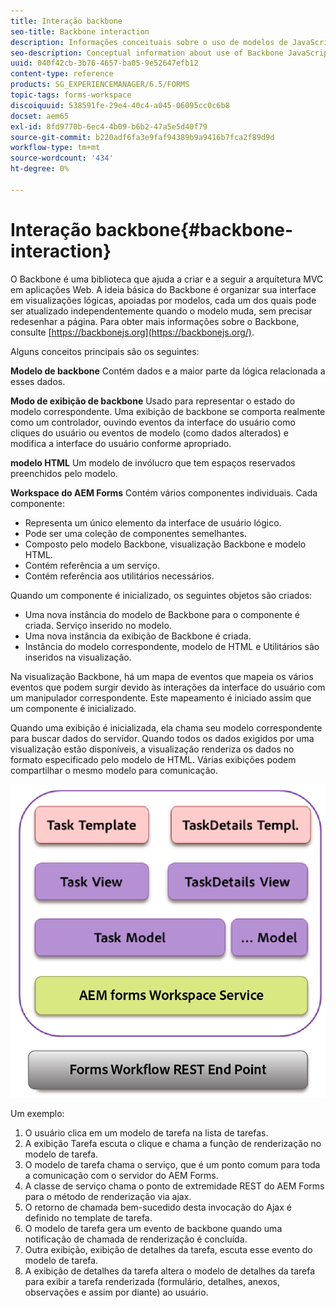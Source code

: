 ```yaml
---
title: Interação backbone
seo-title: Backbone interaction
description: Informações conceituais sobre o uso de modelos de JavaScript do Backbone no espaço de trabalho do AEM Forms.
seo-description: Conceptual information about use of Backbone JavaScript models in AEM Forms workspace.
uuid: 040f42cb-3b76-4657-ba05-9e52647efb12
content-type: reference
products: SG_EXPERIENCEMANAGER/6.5/FORMS
topic-tags: forms-workspace
discoiquuid: 538591fe-29e4-40c4-a045-06095cc0c6b8
docset: aem65
exl-id: 8fd9770b-6ec4-4b09-b6b2-47a5e5d40f79
source-git-commit: b220adf6fa3e9faf94389b9a9416b7fca2f89d9d
workflow-type: tm+mt
source-wordcount: '434'
ht-degree: 0%

---
```


# Interação backbone{#backbone-interaction}

O Backbone é uma biblioteca que ajuda a criar e a seguir a arquitetura MVC em aplicações Web. A ideia básica do Backbone é organizar sua interface em visualizações lógicas, apoiadas por modelos, cada um dos quais pode ser atualizado independentemente quando o modelo muda, sem precisar redesenhar a página. Para obter mais informações sobre o Backbone, consulte [https://backbonejs.org](https://backbonejs.org/).

Alguns conceitos principais são os seguintes:

**Modelo de backbone** Contém dados e a maior parte da lógica relacionada a esses dados.

**Modo de exibição de backbone** Usado para representar o estado do modelo correspondente. Uma exibição de backbone se comporta realmente como um controlador, ouvindo eventos da interface do usuário como cliques do usuário ou eventos de modelo (como dados alterados) e modifica a interface do usuário conforme apropriado.

**modelo HTML** Um modelo de invólucro que tem espaços reservados preenchidos pelo modelo.

**Workspace do AEM Forms** Contém vários componentes individuais. Cada componente:

* Representa um único elemento da interface de usuário lógico.
* Pode ser uma coleção de componentes semelhantes.
* Composto pelo modelo Backbone, visualização Backbone e modelo HTML.
* Contém referência a um serviço.
* Contém referência aos utilitários necessários.

Quando um componente é inicializado, os seguintes objetos são criados:

* Uma nova instância do modelo de Backbone para o componente é criada. Serviço inserido no modelo.
* Uma nova instância da exibição de Backbone é criada.
* Instância do modelo correspondente, modelo de HTML e Utilitários são inseridos na visualização.

Na visualização Backbone, há um mapa de eventos que mapeia os vários eventos que podem surgir devido às interações da interface do usuário com um manipulador correspondente. Este mapeamento é iniciado assim que um componente é inicializado.

Quando uma exibição é inicializada, ela chama seu modelo correspondente para buscar dados do servidor. Quando todos os dados exigidos por uma visualização estão disponíveis, a visualização renderiza os dados no formato especificado pelo modelo de HTML. Várias exibições podem compartilhar o mesmo modelo para comunicação.

![](do-not-localize/aem_forms_workflow.png)

Um exemplo:

1. O usuário clica em um modelo de tarefa na lista de tarefas.
1. A exibição Tarefa escuta o clique e chama a função de renderização no modelo de tarefa.
1. O modelo de tarefa chama o serviço, que é um ponto comum para toda a comunicação com o servidor do AEM Forms.
1. A classe de serviço chama o ponto de extremidade REST do AEM Forms para o método de renderização via ajax.
1. O retorno de chamada bem-sucedido desta invocação do Ajax é definido no template de tarefa.
1. O modelo de tarefa gera um evento de backbone quando uma notificação de chamada de renderização é concluída.
1. Outra exibição, exibição de detalhes da tarefa, escuta esse evento do modelo de tarefa.
1. A exibição de detalhes da tarefa altera o modelo de detalhes da tarefa para exibir a tarefa renderizada (formulário, detalhes, anexos, observações e assim por diante) ao usuário.
